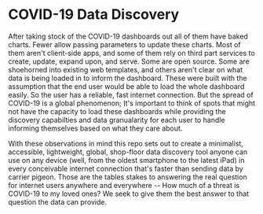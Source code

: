 # COVID-19 Data Discovery
After taking stock of the COVID-19 dashboards out all of them have baked charts. Fewer allow passing parameters to update these charts. Most of them aren't client-side apps, and some of them rely on third part services to create, update, expand upon, and serve. Some are open source. Some are shoehorned into existing web templates, and others aren't clear on what data is being loaded in to inform the dashboard. These were built with the assumption that the end user would be able to load the whole dashboard easily. So the user has a reliable, fast internet connection. But the spread of COVID-19 is a global phenomenon; It's important to think of spots that might not have the capacity to load these dashboards while providing the discovery capabilties and data granualarity for each user to handle informing themselves based on what they care about. 

With these observations in mind this repo sets out to create a minimalist, accessible, lightweight, global, shop-floor data discovery tool anyone can use on any device (well, from the oldest smartphone to the latest iPad) in every conceivable internet connection that's faster than sending data by carrier pigeon. Those are the tables stakes to answering the real question for internet users anywhere and everywhere -- How much of a threat is COVID-19 to my loved ones? We seek to give them the best answer to that question the data can provide.